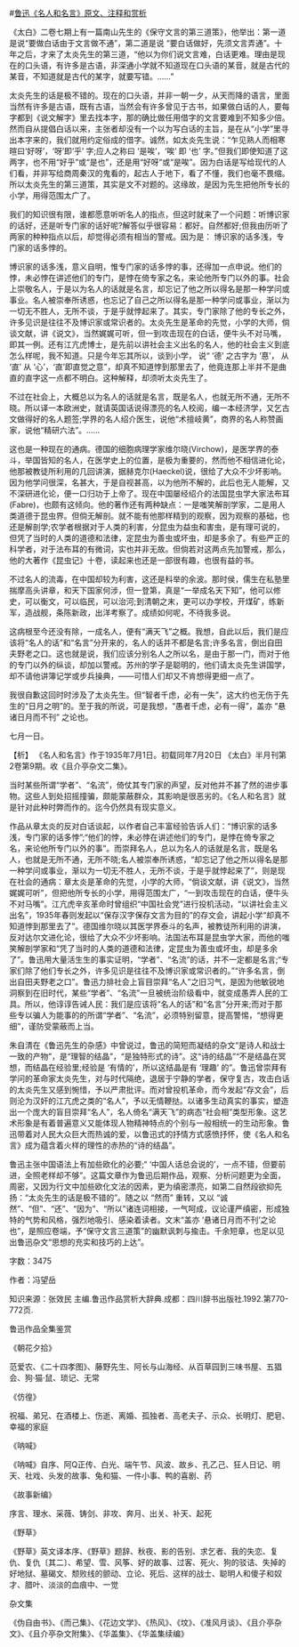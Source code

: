 #[鲁迅《名人和名言》原文、注释和赏析](https://www.vrrw.net/wx/9789.html)

《太白》二卷七期上有一篇南山先生的《保守文言的第三道策》，他举出：第一道是说“要做白话由于文言做不通”，第二道是说 “要白话做好，先须文言弄通”。十年之后，才来了太炎先生的第三道，“他以为你们说文言难，白话更难。理由是现在的口头语，有许多是古语，非深通小学就不知道现在口头语的某音，就是古代的某音，不知道就是古代的某字，就要写错。……”

太炎先生的话是极不错的。现在的口头语，并非一朝一夕，从天而降的语言，里面当然有许多是古语，既有古语，当然会有许多曾见于古书，如果做白话的人，要每字都到《说文解字》里去找本字，那的确比做任用借字的文言要难到不知多少倍。然而自从提倡白话以来，主张者却没有一个以为写白话的主旨，是在从“小学”里寻出本字来的，我们就用约定俗成的借字。诚然，如太炎先生说：“乍见熟人而相寒暄曰‘好呀’，‘呀’即‘乎’ 字;应人之称曰 ‘是唉’，‘唉’ 即 ‘也’ 字。”但我们即使知道了这两字，也不用“好乎”或“是也”，还是用“好呀”或“是唉”。因为白话是写给现代的人们看，并非写给商周秦汉的鬼看的，起古人于地下，看了不懂，我们也毫不畏缩。所以太炎先生的第三道策，其实是文不对题的。这缘故，是因为先生把他所专长的小学，用得范围太广了。

我们的知识很有限，谁都愿意听听名人的指点，但这时就来了一个问题：听博识家的话好，还是听专门家的话好呢?解答似乎很容易：都好。自然都好;但我由历听了两家的种种指点以后，却觉得必须有相当的警戒。因为是： 博识家的话多浅，专门家的话多悖的。

博识家的话多浅，意义自明，惟专门家的话多悖的事，还得加一点申说。他们的悖，未必悖在讲述他们的专门，是悖在倚专家之名，来论他所专门以外的事。社会上崇敬名人，于是以为名人的话就是名言，却忘记了他之所以得名是那一种学问或事业。名人被崇奉所诱惑，也忘记了自己之所以得名是那一种学问或事业，渐以为一切无不胜人，无所不谈，于是乎就悖起来了。其实，专门家除了他的专长之外，许多见识是往往不及博识家或常识者的。太炎先生是革命的先觉，小学的大师，倘谈文献，讲《说文》，当然娓娓可听，但一到攻击现在的白话，便牛头不对马嘴，即其一例。还有江亢虎博士，是先前以讲社会主义出名的名人，他的社会主义到底怎么样呢，我不知道。只是今年忘其所以，谈到小学， 说“ ‘德’ 之古字为 ‘惪’， 从 ‘直’ 从 ‘心’，‘直’即直觉之意”，却真不知道悖到那里去了，他竟连那上半并不是曲直的直字这一点都不明白。这种解释，却须听太炎先生了。

不过在社会上，大概总以为名人的话就是名言，既是名人，也就无所不通，无所不晓。所以译一本欧洲史，就请英国话说得漂亮的名人校阅，编一本经济学，又乞古文做得好的名人题签;学界的名人绍介医生，说他“术擅岐黄”，商界的名人称赞画家，说他“精研六法”。……

这也是一种现在的通病。德国的细胞病理学家维尔晓(Virchow)，是医学界的泰斗，举国皆知的名人，在医学史上的位置，是极为重要的，然而他不相信进化论，他那被教徒所利用的几回讲演，据赫克尔(Haeckel)说，很给了大众不少坏影响。因为他学问很深，名甚大，于是自视甚高，以为他所不解的，此后也无人能解，又不深研进化论，便一口归功于上帝了。现在中国屡经绍介的法国昆虫学大家法布耳(Fabre)，也颇有这倾向。他的著作还有两种缺点：一是嗤笑解剖学家，二是用人类道德于昆虫界。但倘无解剖。就不能有他那样精到的观察，因为观察的基础，也还是解剖学;农学者根据对于人类的利害，分昆虫为益虫和害虫，是有理可说的，但凭了当时的人类的道德和法律，定昆虫为善虫或坏虫，却是多余了。有些严正的科学者，对于法布耳的有微词，实也并非无故。但倘若对这两点先加警戒，那么，他的大著作《昆虫记》十卷，读起来也还是一部很有趣，也很有益的书。

不过名人的流毒，在中国却较为利害，这还是科举的余波。那时侯，儒生在私塾里揣摩高头讲章，和天下国家何涉，但一登第，真是“一举成名天下知”，他可以修史，可以衡文，可以临民，可以治河;到清朝之末，更可以办学校，开煤矿，练新军，造战舰，条陈新政，出洋考察了。成绩如何呢，不待我多说。

这病根至今还没有除，一成名人，便有“满天飞”之概。我想，自此以后，我们是应该将“名人的话”和“名言”分开来的，名人的话并不都是名言;许多名言，倒出自田夫野老之口。这也就是说，我们应该分别名人之所以名，是由于那一门，而对于他的专门以外的纵谈，却加以警戒。苏州的学子是聪明的，他们请太炎先生讲国学，却不请他讲簿记学或步兵操典，——可惜人们却又不肯想得更细一点了。

我很自歉这回时时涉及了太炎先生。但“智者千虑，必有一失”，这大约也无伤于先生的“日月之明”的。至于我的所说，可是我想，“愚者千虑，必有一得”，盖亦 “悬诸日月而不刊” 之论也。

七月一日。



【析】 《名人和名言》作于1935年7月1日。初载同年7月20日 《太白》半月刊第2卷第9期。收《且介亭杂文二集》。

当时某些所谓“学者”、“名流”，倚仗其专门家的声望，反对他并不甚了然的进步事物。这些人到处招摇撞骗，颇能蒙蔽群众，其影响是很恶劣的。《名人和名言》就是针对此种时弊而作的。迄今仍然具有现实意义。

作品从章太炎的反对白话谈起，以作者自己丰富经验告诉人们：“博识家的话多浅，专门家的话多悖”;“他们的悖，未必悖在讲述他们的专门，是悖在倚专家之名，来论他所专门以外的事”。而崇拜名人，总以为名人的话就是名言，既是名人，也就是无所不通，无所不晓;名人被崇奉所诱惑，“却忘记了他之所以得名是那一种学问或事业，渐以为一切无不胜人，无所不谈，于是乎就悖起来了”，则是现在社会的通病：章太炎是革命的先觉，小学的大师，“倘谈文献，讲《说文》，当然娓娓可听”，但把他所专长的小学，用得范围太广，“一到攻击现在的白话，便牛头不对马嘴”。江亢虎辛亥革命时曾组织“中国社会党”进行投机活动，“以讲社会主义出名”，1935年春则发起以“保存汉字保存文言为目的”的存文会，讲起小学“却真不知道悖到那里去了”。德国维尔晓以其医学界泰斗的名声，被教徒所利用的讲演，反对达尔文进化论，很给了大众不少坏影响。法国法布耳是昆虫学大家，而他的嗤笑解剖学家和“凭了当时的人类的道德和法律，定昆虫为善虫或坏虫，却是多余了”。鲁迅用大量活生生的事实证明，“学者”、“名流”的话，并不一定都是名言;“专家们除了他们专长之外，许多见识是往往不及博识家或常识者的。”“许多名言，倒出自田夫野老之口”。鲁迅力排社会上盲目崇拜“名人”之旧习气，是因为他敏锐地洞察到在旧时代，某些“学者”、“名流”一旦被统治阶级看中，就变成愚弄人民的工具。所以，他谆谆告诫人民：我们是应该将“名人的话”和“名言”分开来;而对于那些专以骗人为能事的的所谓“学者”、“名流”，必须特别留意，提高警惕，“想得更细”，谨防受蒙蔽而上当。

朱自清在《鲁迅先生的杂感》中曾说过，鲁迅的简短而凝结的杂文“是诗人和战士一致的产物”，是“理智的结晶”，“是独特形式的诗”。这“诗的结晶”“不是结晶在冥想，而结晶在经验里;经验是 ‘有情的’，所以这结晶是有 ‘理趣’ 的”。鲁迅曾崇拜有学问的革命家太炎先生，对与时代隔绝，退居于宁静的学者，保守复古，攻击白话的太炎先生又感到惋惜，予以严肃批评。而对曾投机革命，而今发起“存文会”，后则沦为汉奸的江亢虎之类的“名人”，予以无情鞭挞。以诸多生动真实的事实，塑造出一个庞大的盲目崇拜“名人”，名人倚名“满天飞”的病态“社会相”类型形象。这艺术形象是有着普遍意义又能体现人物精神特点的个别与一般相统一的生动形象。鲁迅带着对人民大众巨大而热诚的爱，以鲁迅式的抒情方式感愤抒怀，使《名人和名言》成为蕴含着火样的理性的赤热的“诗的结晶”。

鲁迅主张中国语法上有加些欧化的必要;“ ‘中国人话总会说的’，一点不错，但要前进，全照老样却不够”。这篇文章作为鲁迅后期作品，观察、分析问题更为全面，周密，又因为行文中加些欧化文法的因素，更为缜密漂亮，如第二自然段欲抑先扬：“太炎先生的话是极不错的”。随之以 “然而” 重转，又以 “诚然”、“但”、“还”、“因为”、“所以”诸连词相接，一气呵成，议论谨严缜密，形成独特的气势和风格，强烈地吸引、感染着读者。文末“盖亦 ‘悬诸日月而不刊’之论也”，是照应卷端，予“保守文言三道策”的幽默讽刺与揄击。千余短章，也足以见出鲁迅杂文“思想的充实和技巧的上达”。

字数：3475

作者：冯望岳

知识来源：张效民 主编.鲁迅作品赏析大辞典.成都：四川辞书出版社.1992.第770-772页.

鲁迅作品全集鉴赏

《朝花夕拾》

范爱农、《二十四孝图》、藤野先生、阿长与山海经、从百草园到三味书屋、五猖会、狗·猫·鼠、琐记、无常

《仿徨》

祝福、弟兄、在酒楼上、伤逝、离婚、孤独者、高老夫子、示众、长明灯、肥皂、幸福的家庭

《呐喊》

《呐喊》自序、阿Q正传、白光、端午节、风波、故乡、孔乙己、狂人日记、明天、社戏、头发的故事、兔和猫、一件小事、鸭的喜剧、药

《故事新编》

序言、理水、采薇、铸剑、非攻、奔月、出关、补天、起死

《野草》

《野草》英文译本序、《野草》题辞、秋夜、影的告别、求乞者、我的失恋、复仇、复仇〔其二〕、希望、雪、风筝、好的故事、过客、死火、狗的驳诘、失掉的好地狱、墓碣文、颓败线的颤动、立论、死后、这样的战士、聪明人和傻子和奴才、腊叶、淡淡的血痕中、一觉

杂文集

《伪自由书》、《而己集》、《花边文学》、《热风》、《坟》、《准风月谈》、《且介亭杂文》、《且介亭杂文附集》、《华盖集》、《华盖集续编》

